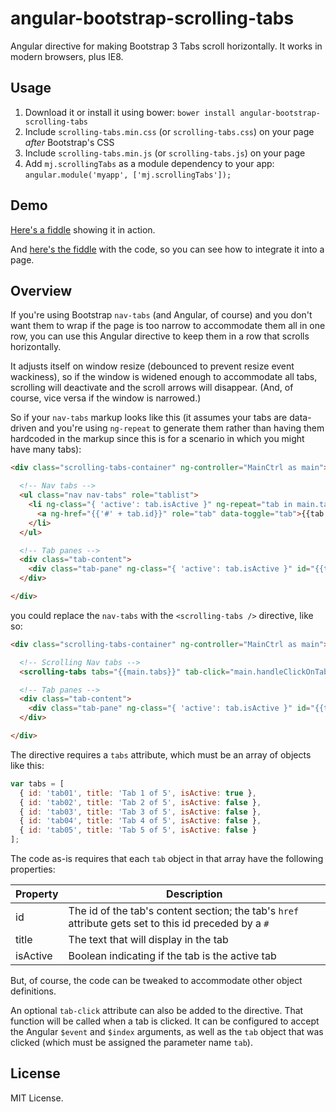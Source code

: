 angular-bootstrap-scrolling-tabs
================================

Angular directive for making Bootstrap 3 Tabs scroll horizontally. It works in modern browsers, plus IE8.


Usage
-----
1. Download it or install it using bower: `bower install angular-bootstrap-scrolling-tabs`
2. Include `scrolling-tabs.min.css` (or `scrolling-tabs.css`) on your page *after* Bootstrap's CSS
3. Include `scrolling-tabs.min.js` (or `scrolling-tabs.js`) on your page
4. Add `mj.scrollingTabs` as a module dependency to your app: `angular.module('myapp', ['mj.scrollingTabs']);`



Demo
----
<a href="http://jsfiddle.net/mikejacobson/f2kxr5jL/embedded/result/" target="_blank">Here's a fiddle</a> showing it in action.

And <a href="http://jsfiddle.net/mikejacobson/f2kxr5jL/" target="_blank">here's the fiddle</a> with the code, so you can see how to integrate it into a page.




Overview
--------
If you're using Bootstrap `nav-tabs` (and Angular, of course) and you don't want them to wrap if the page is too narrow to accommodate them all in one row, you can use this Angular directive to keep them in a row that scrolls horizontally.

It adjusts itself on window resize (debounced to prevent resize event wackiness), so if the window is widened enough to accommodate all tabs, scrolling will deactivate and the scroll arrows will disappear. (And, of course, vice versa if the window is narrowed.)


So if your `nav-tabs` markup looks like this (it assumes your tabs are data-driven and you're using `ng-repeat` to generate them rather than having them hardcoded in the markup since this is for a scenario in which you might have many tabs):
```html
<div class="scrolling-tabs-container" ng-controller="MainCtrl as main">

  <!-- Nav tabs -->
  <ul class="nav nav-tabs" role="tablist">
    <li ng-class="{ 'active': tab.isActive }" ng-repeat="tab in main.tabs">
      <a ng-href="{{'#' + tab.id}}" role="tab" data-toggle="tab">{{tab.title}}</a>
    </li>
  </ul>

  <!-- Tab panes -->
  <div class="tab-content">
    <div class="tab-pane" ng-class="{ 'active': tab.isActive }" id="{{tab.id}}" ng-repeat="tab in main.tabs">{{tab.htmlContent}}</div>
  </div>

</div>
```

you could replace the `nav-tabs` with the `<scrolling-tabs />` directive, like so:
```html
<div class="scrolling-tabs-container" ng-controller="MainCtrl as main">

  <!-- Scrolling Nav tabs -->
  <scrolling-tabs tabs="{{main.tabs}}" tab-click="main.handleClickOnTab($event, $index, tab);"></scrolling-tabs>

  <!-- Tab panes -->
  <div class="tab-content">
    <div class="tab-pane" ng-class="{ 'active': tab.isActive }" id="{{tab.id}}" ng-repeat="tab in main.tabs">{{tab.htmlContent}}</div>
  </div>

</div>
```


The directive requires a `tabs` attribute, which must be an array of objects like this:
```javascript
var tabs = [
  { id: 'tab01', title: 'Tab 1 of 5', isActive: true },
  { id: 'tab02', title: 'Tab 2 of 5', isActive: false },
  { id: 'tab03', title: 'Tab 3 of 5', isActive: false },
  { id: 'tab04', title: 'Tab 4 of 5', isActive: false },
  { id: 'tab05', title: 'Tab 5 of 5', isActive: false }
];

```

The code as-is requires that each `tab` object in that array have the following properties:

| Property | Description |
| -------- | ----------- |
| id       | The id of the tab's content section; the tab's `href` attribute gets set to this id preceded by a `#` |
| title    | The text that will display in the tab |
| isActive | Boolean indicating if the tab is the active tab |


But, of course, the code can be tweaked to accommodate other object definitions.

An optional `tab-click` attribute can also be added to the directive. That function will be called when a tab is clicked. It can be configured to accept the Angular `$event` and `$index` arguments, as well as the `tab` object that was clicked (which must be assigned the parameter name `tab`).



License
-------
MIT License.
